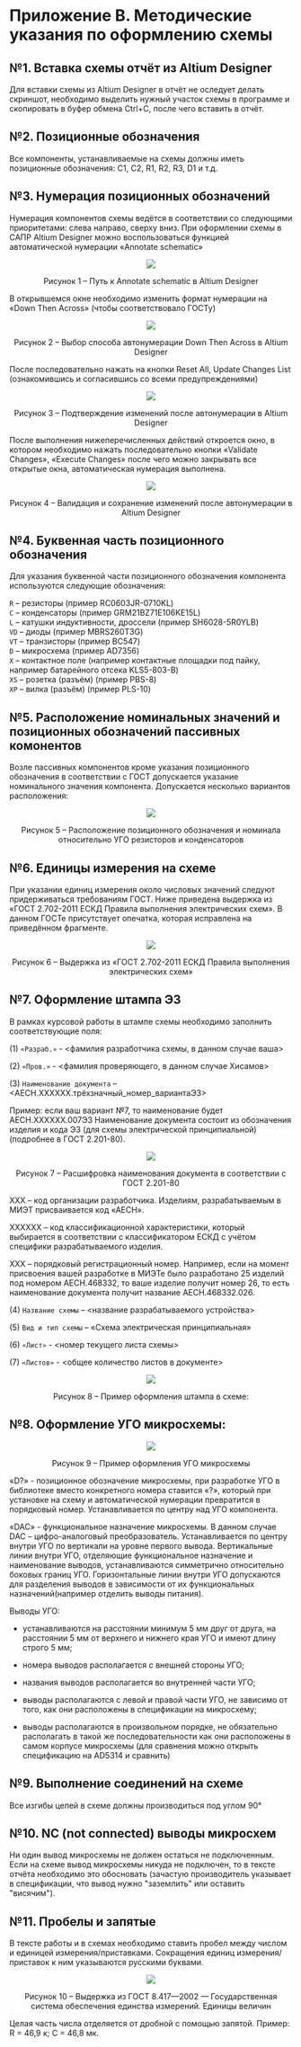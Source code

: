# Приложение В. Методические указания по оформлению схемы

## №1. Вставка схемы отчёт из Altium Designer

 Для вставки схемы из Altium Designer в отчёт не оследует делать скриншот, необходимо выделить нужный участок схемы в программе и скопировать в буфер обмена Ctrl+C, после чего вставить в отчёт.

## №2. Позиционные обозначения

Все компоненты, устанавливаемые на схемы должны иметь позиционные обозначения: C1, C2, R1, R2, R3, D1 и т.д.

## №3. Нумерация позиционных обозначений

Нумерация компонентов схемы ведётся в соответствии со следующими приоритетами: слева направо, сверху вниз. При оформлении схемы в САПР Altium Designer можно воспользоваться функцией автоматической нумерации «Annotate schematic»
 
<p align="center" > <img src="./pic/p1.png"></p>
<p align="center" >Рисунок 1 – Путь к Annotate schematic в Altium Designer</p> 

В открывшемся окне необходимо изменить формат нумерации на «Down Then Across» (чтобы соответствовало ГОСТу)
        
<p align="center" > <img src="./pic/p2.png"></p>
<p align="center" >Рисунок 2 – Выбор способа автонумерации Down Then Across в Altium Designer</p> 

После последовательно нажать на кнопки Reset All, Update Changes List (ознакомившись и согласившись со всеми предупреждениями)

<p align="center" > <img src="./pic/p3.png"></p>
<p align="center" >Рисунок 3 – Подтверждение изменений после автонумерации в Altium Designer</p>

После выполнения нижеперечисленных действий откроется окно, в котором необходимо нажать последовательно кнопки «Validate Changes», «Execute Changes» после чего можно закрывать все открытые окна, автоматическая нумерация выполнена.

<p align="center" > <img src="./pic/p4.png"></p>
<p align="center" >Рисунок 4 – Валидация и сохранение изменений после автонумерации в Altium Designer</p>

## №4. Буквенная часть позиционного обозначения

Для указания буквенной части позиционного обозначения компонента используются следующие обозначения:

  `R` – резисторы (пример RC0603JR-0710KL)\
  `C` – конденсаторы (пример GRM21BZ71E106KE15L)\
  `L` – катушки индуктивности, дроссели (пример SH6028-5R0YLB)\
  `VD` – диоды (пример MBRS260T3G)\
  `VT` – транзисторы (пример BC547)\
  `D` – микросхема (пример AD7356)\
  `X` – контактное поле (например контактные площадки под пайку, например батарейного отсека KLS5-803-B)\
  `XS` – розетка (разъём) (пример PBS-8)\
  `XP` – вилка (разъём) (пример PLS-10)

## №5. Расположение номинальных значений и позиционных обозначений пассивных комонентов

Возле пассивных компонентов кроме указания позиционного обозначения в соответствии с ГОСТ допускается указание номинального значения компонента. Допускается несколько вариантов расположения:

<p align="center" > <img src="./pic/p5.png"></p>
<p align="center" >Рисунок 5 – Расположение позиционного обозначения и номинала относительно УГО резисторов и конденсаторов</p>

## №6. Единицы измерения на схеме

При указании единиц измерения около числовых значений следуют придерживаться требованиям ГОСТ. Ниже приведена выдержка из «ГОСТ 2.702-2011 ЕСКД Правила выполнения электрических схем». В данном ГОСТе присутствует опечатка, которая исправлена на приведённом фрагменте.
 
<p align="center" > <img src="./pic/p6.png"></p>
<p align="center" >Рисунок 6 – Выдержка из «ГОСТ 2.702-2011 ЕСКД Правила выполнения электрических схем»</p>

## №7. Оформление штампа Э3

В рамках курсовой работы в штампе схемы необходимо заполнить соответствующие поля:

(1) `«Разраб.»` - <фамилия разработчика схемы, в данном случае ваша>

(2) `«Пров.»` - <фамилия проверяющего, в данном случае Хисамов>

(3) `Наименование документа` – <АЕСН.XXXXXX.трёхзначный_номер_вариантаЭ3>

Пример: если ваш вариант №7, то наименование будет АЕСН.XXXXXX.007Э3
Наименование документа состоит из обозначения изделия и кода Э3 (для схемы электрической принципиальной) (подробнее в ГОСТ 2.201-80).

<p align="center" > <img src="./pic/p7.png"></p>
<p align="center" >Рисунок 7 – Расшифровка наименования документа в соответствии с ГОСТ 2.201-80</p>

XXX – код организации разработчика. Изделиям, разрабатываемым в МИЭТ присваивается код «АЕСН».

XXXXXX – код классификационной характеристики, который выбирается в соответствии с классификатором ЕСКД с учётом специфики разрабатываемого изделия.

XXX – порядковый регистрационный номер. Например, если на момент присвоения вашей разработке в МИЭТе было разработано 25 изделий под номером АЕСН.468332, то ваше изделие получит номер 26, то есть наименование документа получит название АЕСН.468332.026.

(4) `Название схемы` – <название разрабатываемого устройства>

(5) `Вид и тип схемы` – «Схема электрическая принципиальная»

(6) `«Лист»` - <номер текущего листа схемы>

(7) `«Листов»` - <общее количество листов в документе>
 
<p align="center" > <img src="./pic/p8.png"></p>
<p align="center" >Рисунок 8 – Пример оформления штампа в схеме:</p>

## №8. Оформление УГО микросхемы:

<p align="center" > <img src="./pic/p9.png"></p>
<p align="center" >Рисунок 9 – Пример оформления УГО микросхемы</p>

«D?» - позиционное обозначение микросхемы, при разработке УГО в библиотеке вместо конкретного номера ставится «?», который при установке на схему и автоматической нумерации превратится в порядковый номер. Устанавливается по центру над УГО компонента.

«DAC» - функциональное назначение микросхемы. В данном случае DAC – цифро-аналоговый преобразователь. Устанавливается по центру внутри УГО по вертикали на уровне первого вывода.
Вертикальные линии внутри УГО, отделяющие функциональное назначение и наименование выводов, устанавливаются симметрично относительно боковых границ УГО.
Горизонтальные линии внутри УГО допускаются для разделения выводов в зависимости от их функциональных назначений(например отделить выводы питания).

Выводы УГО:

- устанавливаются на расстоянии минимум 5 мм друг от друга, на расстоянии 5 мм от верхнего и нижнего края УГО и имеют длину строго 5 мм;

- номера выводов располагается с внешней стороны УГО;

- названия выводов располагается во внутренней части УГО;

- выводы располагаются с левой и правой части УГО, не зависимо от того, как они расположены в спецификации на микросхему;

- выводы располагаются в произвольном порядке, не обязательно располагать в такой же последовательности как они расположены в самом корпусе микросхемы (для сравнения можно открыть спецификацию на AD5314 и сравнить)

## №9. Выполнение соединений на схеме

Все изгибы цепей в схеме должны производиться под углом 90°

## №10. NC (not connected) выводы микросхем
Ни один вывод микросхемы не должен остаться не подключенным. Если на схеме вывод микросхемы никуда не подключен, то в тексте отчёта необходимо это обосновать (зачастую производитель указывает в спецификации, что вывод нужно "заземлить" или оставить "висячим").

## №11. Пробелы и запятые

В тексте работы и в схемах необходимо ставить пробел между числом и единицей измерения/приставками. Сокращения единиц измерения/приставок к ним указываются русскими буквами.

<p align="center" > <img src="./pic/p10.png"></p>
<p align="center" >Рисунок 10 – Выдержка из ГОСТ 8.417—2002 — Государственная система обеспечения единства измерений. Единицы величин</p>

Целая часть числа  отделяется от дробной с помощью запятой.
Пример: R = 46,9 к; C = 46,8 мк.
